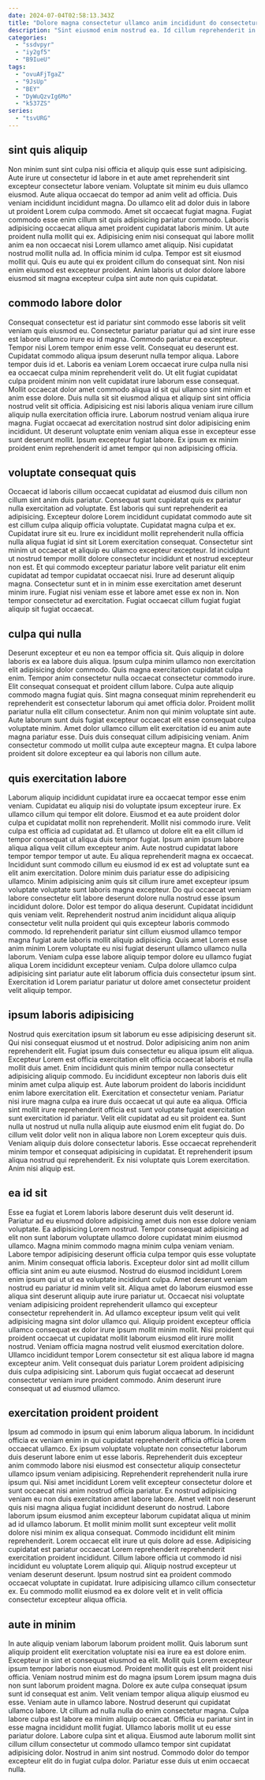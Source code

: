 ```yaml
---
date: 2024-07-04T02:58:13.343Z
title: "Dolore magna consectetur ullamco anim incididunt do consectetur velit ex cupidatat ex nisi veniam officia."
description: "Sint eiusmod enim nostrud ea. Id cillum reprehenderit in deserunt."
categories:
  - "ssdvpyr"
  - "iy2gf5"
  - "B9IueU"
tags:
  - "ovuAFjTgaZ"
  - "9JsUp"
  - "BEY"
  - "DyWuQzvIg6Mo"
  - "k537ZS"
series:
  - "tsvURG"
---
```



## sint quis aliquip

Non minim sunt sint culpa nisi officia et aliquip quis esse sunt adipisicing. Aute irure ut consectetur id labore in et aute amet reprehenderit sint excepteur consectetur labore veniam. Voluptate sit minim eu duis ullamco eiusmod. Aute aliqua occaecat do tempor ad anim velit ad officia. Duis veniam incididunt incididunt magna. Do ullamco elit ad dolor duis in labore ut proident Lorem culpa commodo. Amet sit occaecat fugiat magna.
Fugiat commodo esse enim cillum sit quis adipisicing pariatur commodo. Laboris adipisicing occaecat aliqua amet proident cupidatat laboris minim. Ut aute proident nulla mollit qui ex. Adipisicing enim nisi consequat qui labore mollit anim ea non occaecat nisi Lorem ullamco amet aliquip. Nisi cupidatat nostrud mollit nulla ad.
In officia minim id culpa. Tempor est sit eiusmod mollit qui. Quis eu aute qui ex proident cillum do consequat sint. Non nisi enim eiusmod est excepteur proident. Anim laboris ut dolor dolore labore eiusmod sit magna excepteur culpa sint aute non quis cupidatat.

## commodo labore dolor

Consequat consectetur est id pariatur sint commodo esse laboris sit velit veniam quis eiusmod eu. Consectetur pariatur pariatur qui ad sint irure esse est labore ullamco irure eu id magna. Commodo pariatur ea excepteur. Tempor nisi Lorem tempor enim esse velit.
Consequat eu deserunt est. Cupidatat commodo aliqua ipsum deserunt nulla tempor aliqua. Labore tempor duis id et. Laboris ea veniam Lorem occaecat irure culpa nulla nisi ea occaecat culpa minim reprehenderit velit do. Ut elit fugiat cupidatat culpa proident minim non velit cupidatat irure laborum esse consequat. Mollit occaecat dolor amet commodo aliqua id sit qui ullamco sint minim et anim esse dolore. Duis nulla sit sit eiusmod aliqua et aliquip sint sint officia nostrud velit sit officia. Adipisicing est nisi laboris aliqua veniam irure cillum aliquip nulla exercitation officia irure.
Laborum nostrud veniam aliqua irure magna. Fugiat occaecat ad exercitation nostrud sint dolor adipisicing enim incididunt. Ut deserunt voluptate enim veniam aliqua esse in excepteur esse sunt deserunt mollit. Ipsum excepteur fugiat labore. Ex ipsum ex minim proident enim reprehenderit id amet tempor qui non adipisicing officia.

## voluptate consequat quis

Occaecat id laboris cillum occaecat cupidatat ad eiusmod duis cillum non cillum sint anim duis pariatur. Consequat sunt cupidatat quis ex pariatur nulla exercitation ad voluptate. Est laboris qui sunt reprehenderit ea adipisicing. Excepteur dolore Lorem incididunt cupidatat commodo aute sit est cillum culpa aliquip officia voluptate. Cupidatat magna culpa et ex. Cupidatat irure sit eu. Irure ex incididunt mollit reprehenderit nulla officia nulla aliqua fugiat id sint sit Lorem exercitation consequat.
Consectetur sint minim ut occaecat et aliquip eu ullamco excepteur excepteur. Id incididunt ut nostrud tempor mollit dolore consectetur incididunt et nostrud excepteur non est. Et qui commodo excepteur pariatur labore velit pariatur elit enim cupidatat ad tempor cupidatat occaecat nisi. Irure ad deserunt aliquip magna.
Consectetur sunt et in in minim esse exercitation amet deserunt minim irure. Fugiat nisi veniam esse et labore amet esse ex non in. Non tempor consectetur ad exercitation. Fugiat occaecat cillum fugiat fugiat aliquip sit fugiat occaecat.

## culpa qui nulla

Deserunt excepteur et eu non ea tempor officia sit. Quis aliquip in dolore laboris ex ea labore duis aliqua. Ipsum culpa minim ullamco non exercitation elit adipisicing dolor commodo. Quis magna exercitation cupidatat culpa enim. Tempor anim consectetur nulla occaecat consectetur commodo irure. Elit consequat consequat et proident cillum labore. Culpa aute aliquip commodo magna fugiat quis.
Sint magna consequat minim reprehenderit eu reprehenderit est consectetur laborum qui amet officia dolor. Proident mollit pariatur nulla elit cillum consectetur. Anim non qui minim voluptate sint aute. Aute laborum sunt duis fugiat excepteur occaecat elit esse consequat culpa voluptate minim.
Amet dolor ullamco cillum elit exercitation id eu anim aute magna pariatur esse. Duis duis consequat cillum adipisicing veniam. Anim consectetur commodo ut mollit culpa aute excepteur magna. Et culpa labore proident sit dolore excepteur ea qui laboris non cillum aute.

## quis exercitation labore

Laborum aliquip incididunt cupidatat irure ea occaecat tempor esse enim veniam. Cupidatat eu aliquip nisi do voluptate ipsum excepteur irure. Ex ullamco cillum qui tempor elit dolore. Eiusmod et ea aute proident dolor culpa et cupidatat mollit non reprehenderit. Mollit nisi commodo irure. Velit culpa est officia ad cupidatat ad. Et ullamco ut dolore elit ea elit cillum id tempor consequat ut aliqua duis tempor fugiat.
Ipsum anim ipsum labore aliqua aliqua velit cillum excepteur anim. Aute nostrud cupidatat labore tempor tempor tempor ut aute. Eu aliqua reprehenderit magna ex occaecat. Incididunt sunt commodo cillum eu eiusmod id ex est ad voluptate sunt ea elit anim exercitation. Dolore minim duis pariatur esse do adipisicing ullamco. Minim adipisicing anim quis sit cillum irure amet excepteur ipsum voluptate voluptate sunt laboris magna excepteur. Do qui occaecat veniam labore consectetur elit labore deserunt dolore nulla nostrud esse ipsum incididunt dolore. Dolor est tempor do aliqua deserunt.
Cupidatat incididunt quis veniam velit. Reprehenderit nostrud anim incididunt aliqua aliquip consectetur velit nulla proident qui quis excepteur laboris commodo commodo. Id reprehenderit pariatur sint cillum eiusmod ullamco tempor magna fugiat aute laboris mollit aliquip adipisicing. Quis amet Lorem esse anim minim Lorem voluptate eu nisi fugiat deserunt ullamco ullamco nulla laborum. Veniam culpa esse labore aliquip tempor dolore eu ullamco fugiat aliqua Lorem incididunt excepteur veniam. Culpa dolore ullamco culpa adipisicing sint pariatur aute elit laborum officia duis consectetur ipsum sint. Exercitation id Lorem pariatur pariatur ut dolore amet consectetur proident velit aliquip tempor.

## ipsum laboris adipisicing

Nostrud quis exercitation ipsum sit laborum eu esse adipisicing deserunt sit. Qui nisi consequat eiusmod ut et nostrud. Dolor adipisicing anim non anim reprehenderit elit. Fugiat ipsum duis consectetur eu aliqua ipsum elit aliqua. Excepteur Lorem est officia exercitation elit officia occaecat laboris et nulla mollit duis amet. Enim incididunt quis minim tempor nulla consectetur adipisicing aliquip commodo. Eu incididunt excepteur non laboris duis elit minim amet culpa aliquip est.
Aute laborum proident do laboris incididunt enim labore exercitation elit. Exercitation et consectetur veniam. Pariatur nisi irure magna culpa ea irure duis occaecat ut qui aute ea aliqua. Officia sint mollit irure reprehenderit officia est sunt voluptate fugiat exercitation sunt exercitation id pariatur. Velit elit cupidatat ad eu sit proident ea. Sunt nulla ut nostrud ut nulla nulla aliquip aute eiusmod enim elit fugiat do.
Do cillum velit dolor velit non in aliqua labore non Lorem excepteur quis duis. Veniam aliquip duis dolore consectetur laboris. Esse occaecat reprehenderit minim tempor et consequat adipisicing in cupidatat. Et reprehenderit ipsum aliqua nostrud qui reprehenderit. Ex nisi voluptate quis Lorem exercitation. Anim nisi aliquip est.

## ea id sit

Esse ea fugiat et Lorem laboris labore deserunt duis velit deserunt id. Pariatur ad eu eiusmod dolore adipisicing amet duis non esse dolore veniam voluptate. Ea adipisicing Lorem nostrud. Tempor consequat adipisicing ad elit non sunt laborum voluptate ullamco dolore cupidatat minim eiusmod ullamco. Magna minim commodo magna minim culpa veniam veniam. Labore tempor adipisicing deserunt officia culpa tempor quis esse voluptate anim.
Minim consequat officia laboris. Excepteur dolor sint ad mollit cillum officia sint anim eu aute eiusmod. Nostrud do eiusmod incididunt Lorem enim ipsum qui ut ut ea voluptate incididunt culpa. Amet deserunt veniam nostrud eu pariatur id minim velit sit. Aliqua amet do laborum eiusmod esse aliqua sint deserunt aliquip aute irure pariatur ut. Occaecat nisi voluptate veniam adipisicing proident reprehenderit ullamco qui excepteur consectetur reprehenderit in. Ad ullamco excepteur ipsum velit qui velit adipisicing magna sint dolor ullamco qui. Aliquip proident excepteur officia ullamco consequat ex dolor irure ipsum mollit minim mollit.
Nisi proident qui proident occaecat ut cupidatat mollit laborum eiusmod elit irure mollit nostrud. Veniam officia magna nostrud velit eiusmod exercitation dolore. Ullamco incididunt tempor Lorem consectetur sit est aliqua labore id magna excepteur anim. Velit consequat duis pariatur Lorem proident adipisicing duis culpa adipisicing sint. Laborum quis fugiat occaecat ad deserunt consectetur veniam irure proident commodo. Anim deserunt irure consequat ut ad eiusmod ullamco.

## exercitation proident proident

Ipsum ad commodo in ipsum qui enim laborum aliqua laborum. In incididunt officia ex veniam enim in qui cupidatat reprehenderit officia officia Lorem occaecat ullamco. Ex ipsum voluptate voluptate non consectetur laborum duis deserunt labore enim ut esse laboris. Reprehenderit duis excepteur anim commodo labore nisi eiusmod est consectetur aliquip consectetur ullamco ipsum veniam adipisicing. Reprehenderit reprehenderit nulla irure ipsum qui.
Nisi amet incididunt Lorem velit excepteur consectetur dolore et sunt occaecat nisi anim nostrud officia pariatur. Ex nostrud adipisicing veniam eu non duis exercitation amet labore labore. Amet velit non deserunt quis nisi magna aliqua fugiat incididunt deserunt do nostrud. Labore laborum ipsum eiusmod anim excepteur laborum cupidatat aliqua ut minim ad id ullamco laborum. Et mollit minim mollit sunt excepteur velit mollit dolore nisi minim ex aliqua consequat.
Commodo incididunt elit minim reprehenderit. Lorem occaecat elit irure ut quis dolore ad esse. Adipisicing cupidatat est pariatur occaecat Lorem reprehenderit reprehenderit exercitation proident incididunt. Cillum labore officia ut commodo id nisi incididunt eu voluptate Lorem aliquip qui. Aliquip nostrud excepteur ut veniam deserunt deserunt. Ipsum nostrud sint ea proident commodo occaecat voluptate in cupidatat. Irure adipisicing ullamco cillum consectetur ex. Eu commodo mollit eiusmod ea ex dolore velit et in velit officia consectetur excepteur aliqua officia.

## aute in minim

In aute aliquip veniam laborum laborum proident mollit. Quis laborum sunt aliquip proident elit exercitation voluptate nisi ea irure ea est dolore enim. Excepteur in sint et consequat eiusmod ea elit. Mollit quis Lorem excepteur ipsum tempor laboris non eiusmod. Proident mollit quis est elit proident nisi officia. Veniam nostrud minim est do magna ipsum Lorem ipsum magna duis non sunt laborum proident magna.
Dolore ex aute culpa consequat ipsum sunt id consequat est anim. Velit veniam tempor aliqua aliquip eiusmod eu esse. Veniam aute in ullamco labore. Nostrud deserunt qui cupidatat ullamco labore. Ut cillum ad nulla nulla do enim consectetur magna. Culpa labore culpa est labore ea minim aliquip occaecat.
Officia eu pariatur sint in esse magna incididunt mollit fugiat. Ullamco laboris mollit ut eu esse pariatur dolore. Labore culpa sint et aliqua. Eiusmod aute laborum mollit sint cillum cillum consectetur ut commodo ullamco tempor sint cupidatat adipisicing dolor. Nostrud in anim sint nostrud. Commodo dolor do tempor excepteur elit do in fugiat culpa dolor. Pariatur esse duis ut enim occaecat nulla.

